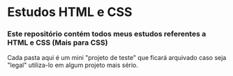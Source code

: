 # Estudos HTML e CSS

### Este repositório contém todos meus estudos referentes a HTML e CSS (Mais para CSS)

Cada pasta aqui é um mini "projeto de teste" que ficará arquivado caso seja "legal" utiliza-lo em algum projeto mais sério.

